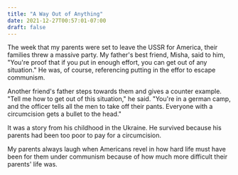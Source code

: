 ```yaml
---
title: "A Way Out of Anything"
date: 2021-12-27T00:57:01-07:00
draft: false
---
```


The week that my parents were set to leave the USSR for America, their families
threw a massive party. My father's best friend, Misha, said to him, "You're
proof that if you put in enough effort, you can get out of any situation." He
was, of course, referencing putting in the effor to escape communism.

Another friend's father steps towards them and gives a counter example. "Tell
me how to get out of this situation," he said. "You're in a german camp, and
the officer tells all the men to take off their pants. Everyone with a
circumcision gets a bullet to the head."

It was a story from his childhood in the Ukraine. He survived because his
parents had been too poor to pay for a circumcision.

My parents always laugh when Americans revel in how hard life must have been
for them under communism because of how much more difficult their parents'
life was.

